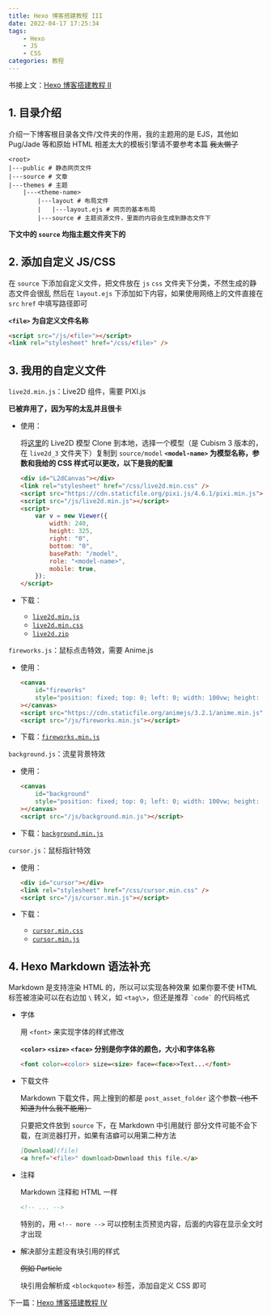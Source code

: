 ```yaml
---
title: Hexo 博客搭建教程 III
date: 2022-04-17 17:25:34
tags:
    - Hexo
    - JS
    - CSS
categories: 教程
---
```


书接上文：[Hexo 博客搭建教程 II](/2022/04/17/hexo-blog-2)

<!-- more -->

## 1. 目录介绍

介绍一下博客根目录各文件/文件夹的作用，我的主题用的是 EJS，其他如 Pug/Jade 等和原始 HTML 相差太大的模板引擎请不要参考本篇 ~~我太懒了~~

```
<root>
|---public # 静态网页文件
|---source # 文章
|---themes # 主题
    |---<theme-name>
        |---layout # 布局文件
        |   |---layout.ejs # 网页的基本布局
        |---source # 主题资源文件，里面的内容会生成到静态文件下
```

**下文中的 `source` 均指主题文件夹下的**

## 2. 添加自定义 JS/CSS

在 `source` 下添加自定义文件，把文件放在 `js` `css` 文件夹下分类，不然生成的静态文件会很乱
然后在 `layout.ejs` 下添加如下内容，如果使用网络上的文件直接在 `src` `href` 中填写路径即可

**`<file>` 为自定义文件名称**

```html
<script src="/js/<file>"></script>
<link rel="stylesheet" href="/css/<file>" />
```

## 3. 我用的自定义文件

`live2d.min.js`：Live2D 组件，需要 PIXI.js

**已被弃用了，因为写的太乱并且很卡**

-   使用：

    将[这里](https://github.com/imuncle/live2d)的 Live2D 模型 Clone 到本地，选择一个模型（是 Cubism 3 版本的，在 `live2d_3` 文件夹下）复制到 `source/model`
    **`<model-name>` 为模型名称，参数和我给的 CSS 样式可以更改，以下是我的配置**

    ```html
    <div id="L2dCanvas"></div>
    <link rel="stylesheet" href="/css/live2d.min.css" />
    <script src="https://cdn.staticfile.org/pixi.js/4.6.1/pixi.min.js"></script>
    <script src="/js/live2d.min.js"></script>
    <script>
        var v = new Viewer({
            width: 240,
            height: 325,
            right: "0",
            bottom: "0",
            basePath: "/model",
            role: "<model-name>",
            mobile: true,
        });
    </script>
    ```

-   下载：
    -   [`live2d.min.js`](https://static-argvchs.netlify.app/js/live2d.min.js)
    -   [`live2d.min.css`](https://static-argvchs.netlify.app/css/live2d.min.css)
    -   [`live2d.zip`](https://static-argvchs.netlify.app/assets/model.zip)

`fireworks.js`：鼠标点击特效，需要 Anime.js

-   使用：

    ```html
    <canvas
        id="fireworks"
        style="position: fixed; top: 0; left: 0; width: 100vw; height: 100vh; pointer-events: none; z-index: 32767"
    ></canvas>
    <script src="https://cdn.staticfile.org/animejs/3.2.1/anime.min.js"></script>
    <script src="/js/fireworks.min.js"></script>
    ```

-   下载：[`fireworks.min.js`](https://static-argvchs.netlify.app/js/fireworks.min.js)

`background.js`：流星背景特效

-   使用：

    ```html
    <canvas
        id="background"
        style="position: fixed; top: 0; left: 0; width: 100vw; height: 100vh; pointer-events: none; z-index: -1"
    ></canvas>
    <script src="/js/background.min.js"></script>
    ```

-   下载：[`background.min.js`](https://static-argvchs.netlify.app/js/background.min.js)

`cursor.js`：鼠标指针特效

-   使用：

    ```html
    <div id="cursor"></div>
    <link rel="stylesheet" href="/css/cursor.min.css" />
    <script src="/js/cursor.min.js"></script>
    ```

-   下载：
    -   [`cursor.min.css`](https://static-argvchs.netlify.app/css/cursor.min.css)
    -   [`cursor.min.js`](https://static-argvchs.netlify.app/js/cursor.min.js)

## 4. Hexo Markdown 语法补充

Markdown 是支持渲染 HTML 的，所以可以实现各种效果
如果你要不使 HTML 标签被渲染可以在右边加 `\` 转义，如 `<tag\>`，但还是推荐 `` `code` `` 的代码格式

-   字体

    用 `<font>` 来实现字体的样式修改

    **`<color>` `<size>` `<face>` 分别是你字体的颜色，大小和字体名称**

    ```markdown
    <font color=<color> size=<size> face=<face>>Text...</font>
    ```

-   下载文件

    Markdown 下载文件，网上搜到的都是 `post_asset_folder` 这个参数~~（也不知道为什么我不能用）~~

    只要把文件放到 `source` 下，在 Markdown 中引用就行
    部分文件可能不会下载，在浏览器打开，如果有洁癖可以用第二种方法

    ```markdown
    [Download](file)
    <a href="<file>" download>Download this file.</a>
    ```

-   注释

    Markdown 注释和 HTML 一样

    ```markdown
    <!-- ... -->
    ```

    特别的，用 `<!-- more -->` 可以控制主页预览内容，后面的内容在显示全文时才出现

-   解决部分主题没有块引用的样式

    ~~例如 Particle~~

    块引用会解析成 `<blockquote>` 标签，添加自定义 CSS 即可

下一篇：[Hexo 博客搭建教程 IV](/2022/04/17/hexo-blog-4)
